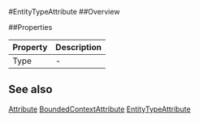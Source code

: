 #EntityTypeAttribute
##Overview



##Properties
<table class="table table-condensed table-bordered">
    <thead>
<tr>
<th>Property</th>
<th>Description</th>
</tr>
</thead>
<tbody>
<tr><td>Type</td><td> - </td></tr>
</tbody></table>



## See also

[Attribute](Attribute.html)
[BoundedContextAttribute](BoundedContextAttribute.html)
[EntityTypeAttribute](EntityTypeAttribute.html)